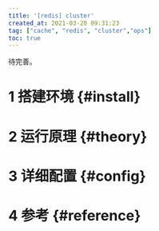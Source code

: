 ```yaml
---
title: '[redis] cluster'
created_at: 2021-03-20 09:31:23
tag: ["cache", "redis", "cluster","ops"]
toc: true
---
```


待完善。

# 1 搭建环境 {#install}

# 2 运行原理 {#theory}

# 3 详细配置 {#config}

# 4 参考 {#reference}

[^cluster]:<https://redis.io/topics/cluster-tutorial>
[^cluster-spec]:<https://redis.io/topics/cluster-spec>
[^cluster-spec]:<https://redis.io/topics/cluster-spec>